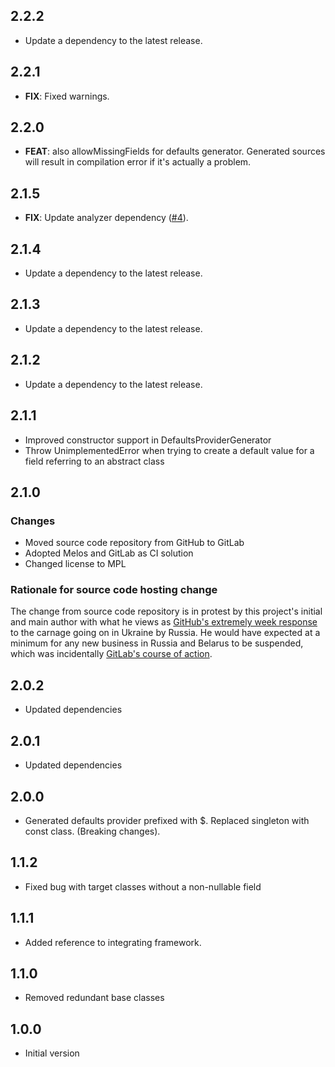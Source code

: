## 2.2.2

 - Update a dependency to the latest release.

## 2.2.1

 - **FIX**: Fixed warnings.

## 2.2.0

 - **FEAT**: also allowMissingFields for defaults generator. Generated sources will result in compilation error if it's actually a problem.

## 2.1.5

 - **FIX**: Update analyzer dependency ([#4](https://gitlab.com/ruicraveiro/dart_framework/-/issues/4)).

## 2.1.4

 - Update a dependency to the latest release.

## 2.1.3

 - Update a dependency to the latest release.

## 2.1.2

 - Update a dependency to the latest release.

## 2.1.1

- Improved constructor support in DefaultsProviderGenerator
- Throw UnimplementedError when trying to create a default value for a field referring to an abstract class

## 2.1.0

### Changes
- Moved source code repository from GitHub to GitLab
- Adopted Melos and GitLab as CI solution
- Changed license to MPL

### Rationale for source code hosting change

The change from source code repository is in protest by this project's initial and main author with what he views as [GitHub's extremely week response](https://github.blog/2022-03-02-our-response-to-the-war-in-ukraine/) to the carnage going on in Ukraine by Russia. He would have expected at a minimum for any new business in Russia and Belarus to be suspended, which was incidentally [GitLab's course of action](https://about.gitlab.com/blog/2022/03/11/gitlab-actions-to-date-regarding-russian-invasion-of-ukraine/#suspending-new-business-in-russia-and-belarus).


## 2.0.2

- Updated dependencies

## 2.0.1

- Updated dependencies

## 2.0.0

- Generated defaults provider prefixed with $. Replaced singleton with const class. (Breaking changes).

## 1.1.2

- Fixed bug with target classes without a non-nullable field

## 1.1.1

- Added reference to integrating framework.

## 1.1.0

- Removed redundant base classes

## 1.0.0

- Initial version
